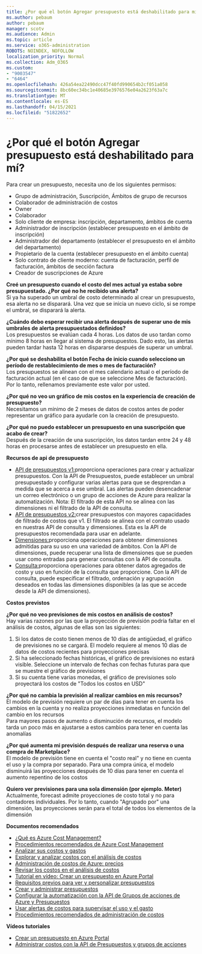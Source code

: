 ```yaml
---
title: ¿Por qué el botón Agregar presupuesto está deshabilitado para mí?
ms.author: pebaum
author: pebaum
manager: scotv
ms.audience: Admin
ms.topic: article
ms.service: o365-administration
ROBOTS: NOINDEX, NOFOLLOW
localization_priority: Normal
ms.collection: Adm_O365
ms.custom:
- "9003547"
- "6464"
ms.openlocfilehash: 426a54ea22490dcc47f40fd990654b2cf051a058
ms.sourcegitcommit: 8bc60ec34bc1e40685e3976576e04a2623f63a7c
ms.translationtype: MT
ms.contentlocale: es-ES
ms.lasthandoff: 04/15/2021
ms.locfileid: "51822652"
---
```

# <a name="why-is-the-add-budget-button-disabled-for-me"></a>¿Por qué el botón Agregar presupuesto está deshabilitado para mí?

Para crear un presupuesto, necesita uno de los siguientes permisos:

- Grupo de administración, Suscripción, Ámbitos de grupo de recursos
- Colaborador de administración de costos
- Owner
- Colaborador
- Solo cliente de empresa: inscripción, departamento, ámbitos de cuenta
- Administrador de inscripción (establecer presupuesto en el ámbito de inscripción)
- Administrador del departamento (establecer el presupuesto en el ámbito del departamento)
- Propietario de la cuenta (establecer presupuesto en el ámbito cuenta)
- Solo contrato de cliente moderno: cuenta de facturación, perfil de facturación, ámbitos de sección factura
- Creador de suscripciones de Azure

**Creé un presupuesto cuando el costo del mes actual ya estaba sobre presupuestado. ¿Por qué no he recibido una alerta?**  
Si ya ha superado un umbral de costo determinado al crear un presupuesto, esa alerta no se disparará. Una vez que se inicia un nuevo ciclo, si se rompe el umbral, se disparará la alerta.

**¿Cuándo debo esperar recibir una alerta después de superar uno de mis umbrales de alerta presupuestados definidos?**  
Los presupuestos se evalúan cada 4 horas. Los datos de uso tardan como mínimo 8 horas en llegar al sistema de presupuestos. Dado esto, las alertas pueden tardar hasta 12 horas en dispararse después de superar un umbral.

**¿Por qué se deshabilita el botón Fecha de inicio cuando selecciono un período de restablecimiento de mes o mes de facturación?**  
Los presupuestos se alinean con el mes calendario actual o el período de facturación actual (en el caso de que se seleccione Mes de facturación). Por lo tanto, rellenamos previamente este valor por usted.

**¿Por qué no veo un gráfico de mis costos en la experiencia de creación de presupuesto?**  
Necesitamos un mínimo de 2 meses de datos de costos antes de poder representar un gráfico para ayudarle con la creación de presupuesto.

**¿Por qué no puedo establecer un presupuesto en una suscripción que acabo de crear?**  
Después de la creación de una suscripción, los datos tardan entre 24 y 48 horas en procesarse antes de establecer un presupuesto en ella.

**Recursos de api de presupuesto**

- [API de presupuestos v1:](https://docs.microsoft.com/rest/api/consumption/budgets?WT.mc_id=Portal-Microsoft_Azure_Support)proporciona operaciones para crear y actualizar presupuestos. Con la API de Presupuestos, puede establecer un umbral presupuestado y configurar varias alertas para que se desprendan a medida que se acerca a ese umbral. Las alertas pueden desencadenar un correo electrónico o un grupo de acciones de Azure para realizar la automatización. Nota: El filtrado de esta API no se alinea con las dimensiones ni el filtrado de la API de consulta.
- [API de presupuestos v2:](https://github.com/Azure/azure-rest-api-specs/blob/master/specification/cost-management/resource-manager/Microsoft.CostManagement/preview/2019-04-01-preview/examples/CreateOrUpdateBudget.json)crear presupuestos con mayores capacidades de filtrado de costos que v1. El filtrado se alinea con el contrato usado en nuestras API de consulta y dimensiones. Esta es la API de presupuestos recomendada para usar en adelante.
- [Dimensiones:](https://docs.microsoft.com/rest/api/cost-management/dimensions?WT.mc_id=Portal-Microsoft_Azure_Support)proporciona operaciones para obtener dimensiones admitidas para su uso en una variedad de ámbitos. Con la API de dimensiones, puede recuperar una lista de dimensiones que se pueden usar como entradas para generar consultas con la API de consulta.
- [Consulta:](https://docs.microsoft.com/rest/api/cost-management/query?WT.mc_id=Portal-Microsoft_Azure_Support)proporciona operaciones para obtener datos agregados de costo y uso en función de la consulta que proporcione. Con la API de consulta, puede especificar el filtrado, ordenación y agrupación deseados en todas las dimensiones disponibles (a las que se accede desde la API de dimensiones).

**Costos previstos**

**¿Por qué no veo previsiones de mis costos en análisis de costos?**  
Hay varias razones por las que la proyección de previsión podría faltar en el análisis de costos, algunas de ellas son las siguientes:

1. Si los datos de costo tienen menos de 10 días de antigüedad, el gráfico de previsiones no se cargará. El modelo requiere al menos 10 días de datos de costos recientes para proyecciones precisas
2. Si ha seleccionado fechas históricas, el gráfico de previsiones no estará visible. Seleccione un intervalo de fechas con fechas futuras para que se muestre el gráfico de previsiones
3. Si su cuenta tiene varias monedas, el gráfico de previsiones solo proyectará los costos de "Todos los costos en USD"

**¿Por qué no cambia la previsión al realizar cambios en mis recursos?**  
El modelo de previsión requiere un par de días para tener en cuenta los cambios en la cuenta y no realiza proyecciones inmediatas en función del cambio en los recursos  
Para mayores pasos de aumento o disminución de recursos, el modelo tarda un poco más en ajustarse a estos cambios para tener en cuenta las anomalías

**¿Por qué aumenta mi previsión después de realizar una reserva o una compra de Marketplace?**  
El modelo de previsión tiene en cuenta el "costo real" y no tiene en cuenta el uso y la compra por separado. Para una compra única, el modelo disminuirá las proyecciones después de 10 días para tener en cuenta el aumento repentino de los costos

**Quiero ver previsiones para una sola dimensión (por ejemplo. Meter)**  
Actualmente, forecast admite proyecciones de costo total y no para contadores individuales. Por lo tanto, cuando "Agrupado por" una dimensión, las proyecciones serán para el total de todos los elementos de la dimensión

**Documentos recomendados**

- [¿Qué es Azure Cost Management?](https://docs.microsoft.com/azure/cost-management/overview-cost-mgt?WT.mc_id=Portal-Microsoft_Azure_Support)
- [Procedimientos recomendados de Azure Cost Management](https://docs.microsoft.com/azure/cost-management/cost-mgt-best-practices?WT.mc_id=Portal-Microsoft_Azure_Support)
- [Analizar sus costos y gastos](https://docs.microsoft.com/azure/cost-management/quick-acm-cost-analysis?WT.mc_id=Portal-Microsoft_Azure_Support)
- [Explorar y analizar costos con el análisis de costos](https://docs.microsoft.com/azure/cost-management/quick-acm-cost-analysis?WT.mc_id=Portal-Microsoft_Azure_Support)
- [Administración de costos de Azure: precios](https://azure.microsoft.com/services/cost-management/#pricing)
- [Revisar los costos en el análisis de costos](https://docs.microsoft.com/azure/cost-management-billing/costs/quick-acm-cost-analysis?WT.mc_id=Portal-Microsoft_Azure_Support#review-costs-in-cost-analysis)
- [Tutorial en vídeo: Crear un presupuesto en Azure Portal](https://www.youtube.com/watch?v=ExIVG_Gr45A&t=4s)
- [Requisitos previos para ver y personalizar presupuestos](https://docs.microsoft.com/azure/cost-management-billing/costs/tutorial-acm-create-budgets?WT.mc_id=Portal-Microsoft_Azure_Support#prerequisites)
- [Crear y administrar presupuestos](https://docs.microsoft.com/azure/cost-management-billing/costs/tutorial-acm-create-budgets?WT.mc_id=Portal-Microsoft_Azure_Support#create-a-budget-in-the-azure-portal)
- [Configurar la automatización con la API de Grupos de acciones de Azure y Presupuestos](https://docs.microsoft.com/azure/cost-management/tutorial-acm-create-budgets?WT.mc_id=Portal-Microsoft_Azure_Support#trigger-an-action-group)
- [Usar alertas de costos para supervisar el uso y el gasto](https://docs.microsoft.com/azure/cost-management/cost-mgt-alerts-monitor-usage-spending?WT.mc_id=Portal-Microsoft_Azure_Support)
- [Procedimientos recomendados de administración de costos](https://docs.microsoft.com/azure/cost-management/cost-mgt-best-practices?WT.mc_id=Portal-Microsoft_Azure_Support)  

**Vídeos tutoriales**

- [Crear un presupuesto en Azure Portal](https://go.microsoft.com/fwlink/?linkid=2146761)
- [Administrar costos con la API de Presupuestos y grupos de acciones](https://go.microsoft.com/fwlink/?linkid=2147038)